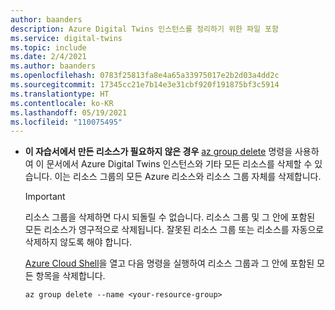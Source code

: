 ```yaml
---
author: baanders
description: Azure Digital Twins 인스턴스를 정리하기 위한 파일 포함
ms.service: digital-twins
ms.topic: include
ms.date: 2/4/2021
ms.author: baanders
ms.openlocfilehash: 0783f25813fa8e4a65a33975017e2b2d03a4dd2c
ms.sourcegitcommit: 17345cc21e7b14e3e31cbf920f191875bf3c5914
ms.translationtype: HT
ms.contentlocale: ko-KR
ms.lasthandoff: 05/19/2021
ms.locfileid: "110075495"
---
```

* **이 자습서에서 만든 리소스가 필요하지 않은 경우** [az group delete](/cli/azure/group?view=azure-cli-latest&preserve-view=true#az_group_delete) 명령을 사용하여 이 문서에서 Azure Digital Twins 인스턴스와 기타 모든 리소스를 삭제할 수 있습니다. 이는 리소스 그룹의 모든 Azure 리소스와 리소스 그룹 자체를 삭제합니다.
    
    > [!IMPORTANT]
    > 리소스 그룹을 삭제하면 다시 되돌릴 수 없습니다. 리소스 그룹 및 그 안에 포함된 모든 리소스가 영구적으로 삭제됩니다. 잘못된 리소스 그룹 또는 리소스를 자동으로 삭제하지 않도록 해야 합니다.
    
    [Azure Cloud Shell](https://shell.azure.com)을 열고 다음 명령을 실행하여 리소스 그룹과 그 안에 포함된 모든 항목을 삭제합니다.
    
    ```azurecli-interactive
    az group delete --name <your-resource-group>
    ```